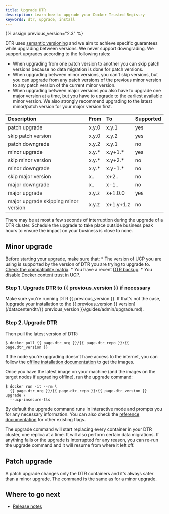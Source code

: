 ```yaml
---
title: Upgrade DTR
description: Learn how to upgrade your Docker Trusted Registry
keywords: dtr, upgrade, install
---
```

{% assign previous_version="2.3" %}

DTR uses [semantic versioning](http://semver.org/) and we aim to achieve specific guarantees while upgrading between versions. We never support downgrading. We support upgrades according to the following rules:

* When upgrading from one patch version to another you can skip patch versions because no data migration is done for patch versions.
* When upgrading between minor versions, you can't skip versions, but you can upgrade from any patch versions of the previous minor version to any patch version of the current minor version.
* When upgrading between major versions you also have to upgrade one major version at a time, but you have to upgrade to the earliest available minor version. We also strongly recommend upgrading to the latest minor/patch version for your major version first.

| Description                          | From  | To        | Supported |
|:------------------------------------ |:----- |:--------- |:--------- |
| patch upgrade                        | x.y.0 | x.y.1     | yes       |
| skip patch version                   | x.y.0 | x.y.2     | yes       |
| patch downgrade                      | x.y.2 | x.y.1     | no        |
| minor upgrade                        | x.y.* | x.y+1.*   | yes       |
| skip minor version                   | x.y.* | x.y+2.*   | no        |
| minor downgrade                      | x.y.* | x.y-1.*   | no        |
| skip major version                   | x.*.* | x+2.*.*   | no        |
| major downgrade                      | x.*.* | x-1.*.*   | no        |
| major upgrade                        | x.y.z | x+1.0.0   | yes       |
| major upgrade skipping minor version | x.y.z | x+1.y+1.z | no        |

There may be at most a few seconds of interruption during the upgrade of a DTR cluster. Schedule the upgrade to take place outside business peak hours to ensure the impact on your business is close to none.

## Minor upgrade

Before starting your upgrade, make sure that: * The version of UCP you are using is supported by the version of DTR you are trying to upgrade to. [Check the compatibility matrix](https://success.docker.com/Policies/Compatibility_Matrix). * You have a recent [DTR backup](backups-and-disaster-recovery.md). * You [disable Docker content trust in UCP](/datacenter/ucp/2.2/guides/admin/configure/run-only-the-images-you-trust.md).

### Step 1. Upgrade DTR to {{ previous_version }} if necessary

Make sure you're running DTR {{ previous_version }}. If that's not the case, [upgrade your installation to the {{ previous_version }} version](/datacenter/dtr/{{ previous_version }}/guides/admin/upgrade.md).

### Step 2. Upgrade DTR

Then pull the latest version of DTR:

```none
$ docker pull {{ page.dtr_org }}/{{ page.dtr_repo }}:{{ page.dtr_version }}
```

If the node you're upgrading doesn't have access to the internet, you can follow the [offline installation documentation](install/install-offline.md) to get the images.

Once you have the latest image on your machine (and the images on the target nodes if upgrading offline), run the upgrade command:

```none
$ docker run -it --rm \
  {{ page.dtr_org }}/{{ page.dtr_repo }}:{{ page.dtr_version }} upgrade \
  --ucp-insecure-tls
```

By default the upgrade command runs in interactive mode and prompts you for any necessary information. You can also check the [reference documentation](../../../reference/cli/index.md) for other existing flags.

The upgrade command will start replacing every container in your DTR cluster, one replica at a time. It will also perform certain data migrations. If anything fails or the upgrade is interrupted for any reason, you can re-run the upgrade command and it will resume from where it left off.

## Patch upgrade

A patch upgrade changes only the DTR containers and it's always safer than a minor upgrade. The command is the same as for a minor upgrade.

## Where to go next

* [Release notes](../release-notes.md)